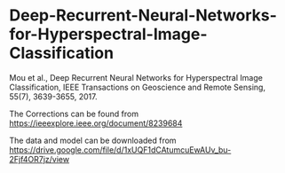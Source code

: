 # Deep-Recurrent-Neural-Networks-for-Hyperspectral-Image-Classification
Mou et al., Deep Recurrent Neural Networks for Hyperspectral Image Classification, IEEE Transactions on Geoscience and Remote Sensing, 55(7), 3639-3655, 2017.

The Corrections can be found from
https://ieeexplore.ieee.org/document/8239684

The data and model can be downloaded from
https://drive.google.com/file/d/1xUQF1dCAtumcuEwAUv_bu-2Fjf4OR7jz/view
